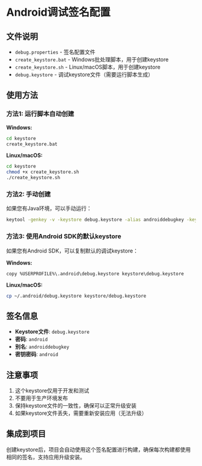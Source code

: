 # Android调试签名配置

## 文件说明

- `debug.properties` - 签名配置文件
- `create_keystore.bat` - Windows批处理脚本，用于创建keystore
- `create_keystore.sh` - Linux/macOS脚本，用于创建keystore
- `debug.keystore` - 调试keystore文件（需要运行脚本生成）

## 使用方法

### 方法1: 运行脚本自动创建

**Windows:**
```bash
cd keystore
create_keystore.bat
```

**Linux/macOS:**
```bash
cd keystore
chmod +x create_keystore.sh
./create_keystore.sh
```

### 方法2: 手动创建

如果您有Java环境，可以手动运行：

```bash
keytool -genkey -v -keystore debug.keystore -alias androiddebugkey -keyalg RSA -keysize 2048 -validity 10000 -storepass android -keypass android -dname "CN=Android Debug,O=Android,C=US"
```

### 方法3: 使用Android SDK的默认keystore

如果您有Android SDK，可以复制默认的调试keystore：

**Windows:**
```
copy %USERPROFILE%\.android\debug.keystore keystore\debug.keystore
```

**Linux/macOS:**
```bash
cp ~/.android/debug.keystore keystore/debug.keystore
```

## 签名信息

- **Keystore文件**: `debug.keystore`
- **密码**: `android`
- **别名**: `androiddebugkey`
- **密钥密码**: `android`

## 注意事项

1. 这个keystore仅用于开发和测试
2. 不要用于生产环境发布
3. 保持keystore文件的一致性，确保可以正常升级安装
4. 如果keystore文件丢失，需要重新安装应用（无法升级）

## 集成到项目

创建keystore后，项目会自动使用这个签名配置进行构建，确保每次构建都使用相同的签名，支持应用升级安装。
